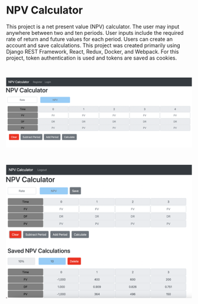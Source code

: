 # NPV Calculator

This project is a net present value (NPV) calculator.  The user may input anywhere between two and ten periods.  User inputs include the required rate of return and future values for each period.  Users can create an account and save calculations.  This project was created primarily using Django REST Framework, React, Redux, Docker, and Webpack.  For this project, token authentication is used and tokens are saved as cookies.

<br />

![Image One of Application](image_one.png)

<br />

![Image Two of Application](image_two.png)

<br />

